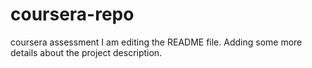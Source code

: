 # coursera-repo
coursera assessment
I am editing the README file. Adding some more details about the project description.
